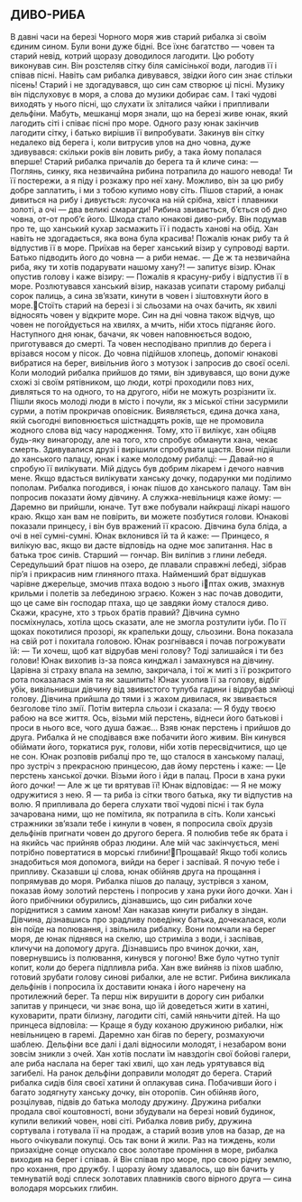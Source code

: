## ДИВО-РИБА
В давні часи на березі Чорного моря жив старий рибалка зі своїм єдиним сином. Були вони дуже бідні. Все їхнє багатство — човен та старий невід, котрий щоразу доводилося лагодити. Цю роботу виконував син. Він розстеляв сітку біля самісінької води, лагодив її і співав пісні. Навіть сам рибалка дивувався, звідки його син знає стільки пісень! Старий і не здогадувався, що син сам створює ці пісні. Музику він підслуховує в моря, а слова до музики добирає сам. І такі чудові виходять у нього пісні, що слухати їх зліталися чайки і припливали дельфіни. Мабуть, мешканці моря знали, що на березі живе юнак, який лагодить сіті і співає пісні про море.
Одного разу юнак закінчив лагодити сітку, і батько вирішив її випробувати. Закинув він сітку недалеко від берега і, коли витрусив улов на дно човна, дуже здивувався: скільки років він ловить рибу, а така йому попалася вперше! Старий рибалка причалів до берега та й кличе сина:
— Поглянь, синку, яка незвичайна рибина потрапила до нашого невода! Ти її постережи, а я піду і розкажу про неї хану. Можливо, він за цю рибу добре заплатить, і ми з тобою купимо нову сіть.
Пішов старий, а юнак дивиться на рибу і дивується: лусочка на ній срібна, хвіст і плавники золоті, а очі — два великі смарагди! Рибина звивається, б’ється об дно човна, от-от проб’є його. Шкода стало юнакові диво-рибу. Він подумав про те, що ханський кухар засмажить її і подасть ханові на обід. Хан навіть не здогадається, яка вона була красива! Пожалів юнак рибу та й відпустив її в море.
Приїхав на берег ханський візир у супроводі варти. Батько підводить його до човна — а риби немає.
— Де ж та незвичайна риба, яку ти хотів подарувати нашому хану?! — запитує візир.
Юнак опустив голову і каже візиру:
— Пожалів я красуну-рибу і відпустив її в море.
Розлютувався ханський візир, наказав усипати старому рибалці сорок палиць, а сина зв’язати, кинути в човен і зіштовхнути його в море.Стоїть старий на березі і зі сльозами на очах бачить, як хвилі відносять човен у відкрите море. Син на дні човна також відчув, що човен не погойдується на хвилях, а мчить, ніби хтось підганяє його.
Наступного дня юнак, бачачи, як човен наповнюється водою, приготувався до смерті. Та човен несподівано приплив до берега і врізався носом у пісок. До човна підійшов хлопець, допоміг юнакові вибратися на берег, вивільнив його з мотузок і запросив до своєї оселі.
Коли молодий рибалка прийшов до тями, він здивувався, що вони дуже схожі зі своїм рятівником, що люди, котрі проходили повз них, дивляться то на одного, то на другого, ніби не можуть розрізнити їх.
Пішли якось молоді люди в місто і почули, як з міської стіни засурмили сурми, а потім прокричав оповісник. Виявляється, єдина дочка хана, якій сьогодні виповнюється шістнадцять років, ще не промовила жодного слова від часу народження. Тому, хто її вилікує, хан обіцяв будь-яку винагороду, але на того, хто спробує обманути хана, чекає смерть.
Здивувалися друзі і вирішили спробувати щастя. Вони підійшли до ханського палацу, юнак і каже молодому рибалці:
— Давай-но я спробую її вилікувати. Мій дідусь був добрим лікарем і дечого навчив мене. Якщо вдасться вилікувати ханську дочку, подарунки ми поділимо пополам.
Рибалка погодився, і юнак пішов до ханського палацу. Там він попросив показати йому дівчину. А служка-невільниця каже йому:
— Даремно ви прийшли, юначе. Тут вже побували найкращі лікарі нашого краю. Якщо хан вам не повірить, ви можете позбутися голови.
Юнакові показали принцесу, і він був вражений її красою. Дівчина була бліда, а очі в неї сумні-сумні. Юнак вклонився їй та й каже:
— Принцесо, я вилікую вас, якщо ви дасте відповідь на одне моє запитання. Нас в батька троє синів. Старший — гончар. Він виліпив з глини лебедя. Середульший брат пішов на озеро, де плавали справжні лебеді, зібрав пір’я і прикрасив ним глиняного птаха. Найменший брат відшукав чарівне джерельце, змочив птаха водою з нього іптах ожив, змахнув крильми і полетів за лебединою зграєю. Кожен з нас почав доводити, що це саме він господар птаха, що це завдяки йому сталося диво. Скажи, красуне, хто з трьох братів правий?
Дівчина сумно посміхнулась, хотіла щось сказати, але не змогла розтулити іуби. По її щоках покотилися прозорі, як крапельки дощу, сльозини. Вона показала на свій рот і похитала головою. Юнак розгнівався і почав погрожувати їй:
— Ти хочеш, щоб кат відрубав мені голову? Тоді залишайся і ти без голови!
Юнак вихопив із-за пояса кинджал і замахнувся на дівчину. Царівна зі страху впала на землю, закричала, і тої ж миті з її розкритого рота показалася змія та як зашипить! Юнак ухопив її за голову, відбіг убік, вивільнивши дівчину від звивистого тулуба гадини і відрубав зміюці голову.
Дівчина прийшла до тями і з жахом дивилася, як звивається безголове тіло змії. Потім витерла сльози і сказала:
— Я буду твоєю рабою на все життя. Ось, візьми мій перстень, віднеси його батькові і проси в нього все, чого душа бажає...
Взяв юнак перстень і прийшов до друга. Рибалка й не сподівався вже побачити його живим. Він кинувся обіймати його, торкатися рук, голови, ніби хотів пересвідчитися, що це не сон.
Юнак розповів рибалці про те, що сталося в ханському палаці, про зустріч з прекрасною принцесою, дав йому перстень і каже:
— Це перстень ханської дочки. Візьми його і йди в палац. Проси в хана руки його дочки!
— Але ж це ти врятував її!
Юнак відповідає:
— Я не можу одружитися з нею. Я — та риба із сітки твого батька, яку ти відпустив на волю. Я припливала до берега слухати твої чудові пісні і так була зачарована ними, що не помітила, як потрапила в сіть. Коли ханські стражники зв’язали тебе і кинули в човен, я попросила своїх друзів дельфінів пригнати човен до другого берега. Я полюбив тебе як брата і на якийсь час прийняв образ людини. Але мій час закінчується, мені потрібно повертатися в морські глибини!Прощавай! Якщо тобі колись знадобиться моя допомога, вийди на берег і заспівай. Я почую тебе і припливу.
Сказавши ці слова, юнак обійняв друга на прощання і попрямував до моря. Рибалка пішов до палацу, зустрівся з ханом, показав йому золотий перстень і попросив у хана руки його дочки. Хан і його прибічники обурились, дізнавшись, що син рибалки хоче поріднитися з самим ханом! Хан наказав кинути рибалку в зіндан.
Дівчина, дізнавшись про зрадливу поведінку батька, дочекалася, коли він поїде на полювання, і звільнила рибалку. Вони помчали на берег моря, де юнак піднявся на скелю, що стриміла з води, і заспівав, кличучи на допомогу друга.
Дізнавшись про вчинок дочки, хан, повернувшись із полювання, кинувся у погоню! Вже було чутно тупіт копит, коли до берега підпливла риба. Хан вже вийняв із піхов шаблю, готовий зрубати голову синові рибалки, але не встиг. Рибина викликала дельфінів і попросила їх доставити юнака і його наречену на протилежний берег. Та перш ніж вирушити в дорогу син рибалки запитав у принцеси, чи знає вона, що їй доведеться жити в хатині, куховарити, прати білизну, лагодити сіті, самій няньчити дітей. На що принцеса відповіла:
— Краще я буду коханою дружиною рибалки, ніж невільницею в гаремі.
Даремно хан бігав по берегу, розмахуючи шаблею. Дельфіни все далі і далі відносили молодят, і незабаром вони зовсім зникли з очей. Хан хотів послати їм навздогін свої бойові галери, але риба наслала на берег такі хвилі, що хан ледь урятувався від загибелі.
На ранок дельфіни доправили молодят до берега. Старий рибалка сидів біля своєї хатини й оплакував сина. Побачивши його і багато зодягнуту ханську дочку, він оторопів. Син обійняв його, розцілував, підвів до батька молоду дружину.
Дружина рибалки продала свої коштовності, вони збудували на березі новий будинок, купили великий човен, нові сіті. Рибалка ловив рибу, дружина сортувала і готувала її на продаж, а старий возив улов на базар, де на нього очікували покупці. Ось так вони й жили.
Раз на тиждень, коли призахідне сонце опускало своє золотаве проміння в море, рибалка виходив на берег і співав.
й
Він співав про море, про свою рідну землю, про кохання, про дружбу. І щоразу йому здавалось, що він бачить у темнуватій воді сплеск золотавих плавників свого вірного друга — сина володаря морських глибин.
